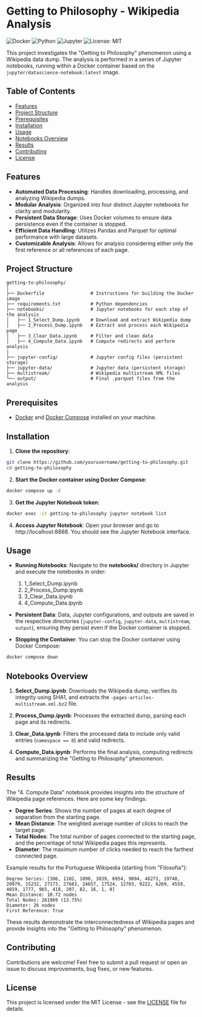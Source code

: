 # Getting to Philosophy - Wikipedia Analysis

![Docker](https://img.shields.io/badge/Docker-27.1.1-blue)
![Python](https://img.shields.io/badge/Python-3.11.6%2B-green)
![Jupyter](https://img.shields.io/badge/Jupyter-Notebook-orange)
![License: MIT](https://img.shields.io/badge/License-MIT-yellow)

This project investigates the "Getting to Philosophy" phenomenon using a Wikipedia data dump. The analysis is performed in a series of Jupyter notebooks, running within a Docker container based on the `jupyter/datascience-notebook:latest` image.

## Table of Contents

- [Features](#features)
- [Project Structure](#project-structure)
- [Prerequisites](#prerequisites)
- [Installation](#installation)
- [Usage](#usage)
- [Notebooks Overview](#notebooks-overview)
- [Results](#results)
- [Contributing](#contributing)
- [License](#license)

## Features

- **Automated Data Processing**: Handles downloading, processing, and analyzing Wikipedia dumps.
- **Modular Analysis**: Organized into four distinct Jupyter notebooks for clarity and modularity.
- **Persistent Data Storage**: Uses Docker volumes to ensure data persistence even if the container is stopped.
- **Efficient Data Handling**: Utilizes Pandas and Parquet for optimal performance with large datasets.
- **Customizable Analysis**: Allows for analysis considering either only the first reference or all references of each page.

## Project Structure

```plaintext
getting-to-philosophy/
│
├── Dockerfile                 # Instructions for building the Docker image
├── requirements.txt           # Python dependencies
├── notebooks/                 # Jupyter notebooks for each step of the analysis
│   ├── 1_Select_Dump.ipynb    # Download and extract Wikipedia dump
│   ├── 2_Process_Dump.ipynb   # Extract and process each Wikipedia page
│   ├── 3_Clear_Data.ipynb     # Filter and clean data
│   ├── 4_Compute_Data.ipynb   # Compute redirects and perform analysis
│
├── jupyter-config/            # Jupyter config files (persistent storage)
├── jupyter-data/              # Jupyter data (persistent storage)
├── multistream/               # Wikipedia multistream XML files
└── output/                    # Final .parquet files from the analysis
```

## Prerequisites

- [Docker](https://docs.docker.com/engine/install/) and [Docker Compose](https://docs.docker.com/compose/install/) installed on your machine.

## Installation

1. **Clone the repository**:

```bash
git clone https://github.com/yourusername/getting-to-philosophy.git
cd getting-to-philosophy
```

2. **Start the Docker container using Docker Compose**:

```bash
docker compose up -d
```

3. **Get the Jupyter Notebook token**:

```bash
docker exec -it getting-to-philosophy jupyter notebook list
```

4. **Access Jupyter Notebook**:
Open your browser and go to http://localhost:8888. You should see the Jupyter Notebook interface.

## Usage

- **Running Notebooks**: Navigate to the **notebooks/** directory in Jupyter and execute the notebooks in order:
    1. 1_Select_Dump.ipynb
    2. 2_Process_Dump.ipynb
    3. 3_Clear_Data.ipynb
    4. 4_Compute_Data.ipynb

- **Persistent Data**: Data, Jupyter configurations, and outputs are saved in the respective directories (`jupyter-config`, `jupyter-data`, `multistream`, `output`), ensuring they persist even if the Docker container is stopped.

- **Stopping the Container**: You can stop the Docker container using Docker Compose:
```bash
docker compose down
```

## Notebooks Overview

1. **Select_Dump.ipynb**: Downloads the Wikipedia dump, verifies its integrity using SHA1, and extracts the `-pages-articles-multistream.xml.bz2` file.

2. **Process_Dump.ipynb**: Processes the extracted dump, parsing each page and its redirects.

3. **Clear_Data.ipynb**: Filters the processed data to include only valid entries (`namespace == 0`) and valid redirects.

4. **Compute_Data.ipynb**: Performs the final analysis, computing redirects and summarizing the "Getting to Philosophy" phenomenon.

## Results

The "4. Compute Data" notebook provides insights into the structure of Wikipedia page references. Here are some key findings:

- **Degree Series**: Shows the number of pages at each degree of separation from the starting page.
- **Mean Distance**: The weighted average number of clicks to reach the target page.
- **Total Nodes**: The total number of pages connected to the starting page, and the percentage of total Wikipedia pages this represents.
- **Diameter**: The maximum number of clicks needed to reach the farthest connected page.

Example results for the Portuguese Wikipedia (starting from "Filosofia"):

```
Degree Series: [386, 1102, 1090, 3039, 6954, 9894, 46271, 19748, 20979, 15232, 27173, 27683, 24657, 17524, 12703, 9222, 6269, 4558, 4019, 1777, 965, 418, 207, 82, 16, 1, 0]
Mean Distance: 10.72 nodes
Total Nodes: 261969 (13.75%)
Diameter: 26 nodes
First Reference: True
```

These results demonstrate the interconnectedness of Wikipedia pages and provide insights into the "Getting to Philosophy" phenomenon.

## Contributing

Contributions are welcome! Feel free to submit a pull request or open an issue to discuss improvements, bug fixes, or new features.

## License

This project is licensed under the MIT License - see the [LICENSE](LICENSE) file for details.
